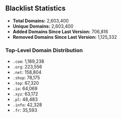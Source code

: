 ## Blacklist Statistics

- **Total Domains:** 2,603,400
- **Unique Domains:** 2,603,400
- **Added Domains Since Last Version:** 706,816
- **Removed Domains Since Last Version:** 1,125,332

### Top-Level Domain Distribution

-  `.com`: 1,189,238
-  `.org`: 223,556
-  `.net`: 158,804
-  `.shop`: 78,175
-  `.top`: 67,320
-  `.io`: 64,069
-  `.xyz`: 63,172
-  `.pl`: 48,483
-  `.info`: 42,328
-  `.fr`: 35,593
